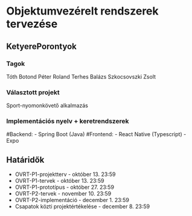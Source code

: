 # Objektumvezérelt rendszerek tervezése

## KetyerePorontyok

### Tagok
Tóth Botond
Péter Roland
Terhes Balázs
Szkocsovszki Zsolt

### Választott projekt
Sport-nyomonkövető alkalmazás

### Implementációs nyelv + keretrendszerek
#Backend:
	- Spring Boot (Java)
#Frontend:
	- React Native (Typescript)
	- Expo

## Határidők
* OVRT-P1-projektterv - október 13. 23:59
* OVRT-P1-tervek - október 13. 23:59
* OVRT-P1-prototípus - október 27. 23:59
* OVRT-P2-tervek - november 10. 23:59
* OVRT-P2-implementáció - december 1. 23:59
* Csapatok közti projektértékelése - december 8. 23:59